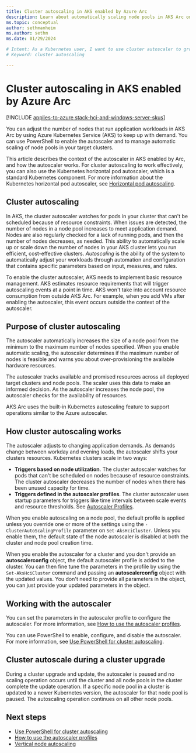 ```yaml
---
title: Cluster autoscaling in AKS enabled by Azure Arc
description: Learn about automatically scaling node pools in AKS Arc on Azure Stack HCI
ms.topic: conceptual
author: sethmanheim
ms.author: sethm 
ms.date: 01/29/2024

# Intent: As a Kubernetes user, I want to use cluster autoscaler to grow my nodes to keep up with application demand.
# Keyword: cluster autoscaling

---
```


# Cluster autoscaling in AKS enabled by Azure Arc

[!INCLUDE [applies-to-azure stack-hci-and-windows-server-skus](includes/aks-hci-applies-to-skus/aks-hybrid-applies-to-azure-stack-hci-windows-server-sku.md)]

You can adjust the number of nodes that run application workloads in AKS Arc by using Azure Kubernetes Service (AKS) to keep up with demand. You can use PowerShell to enable the autoscaler and to manage automatic scaling of node pools in your target clusters.

This article describes the context of the autoscaler in AKS enabled by Arc, and how the autoscaler works. For cluster autoscaling to work effectively, you can also use the Kubernetes horizontal pod autoscaler, which is a standard Kubernetes component. For more information about the Kubernetes horizontal pod autoscaler, see [Horizontal pod autoscaling](https://kubernetes.io/docs/tasks/run-application/horizontal-pod-autoscale/).

## Cluster autoscaling

In AKS, the cluster autoscaler watches for pods in your cluster that can't be scheduled because of resource constraints. When issues are detected, the number of nodes in a node pool increases to meet application demand. Nodes are also regularly checked for a lack of running pods, and then the number of nodes decreases, as needed. This ability to automatically scale up or scale down the number of nodes in your AKS cluster lets you run efficient, cost-effective clusters. *Autoscaling* is the ability of the system to automatically adjust your workloads through automation and configuration that contains specific parameters based on input, measures, and rules.

To enable the cluster autoscaler, AKS needs to implement basic resource management. AKS estimates resource requirements that will trigger autoscaling events at a point in time. AKS won't take into account resource consumption from outside AKS Arc. For example, when you add VMs after enabling the autoscaler, this event occurs outside the context of the autoscaler.

## Purpose of cluster autoscaling

The autoscaler automatically increases the size of a node pool from the minimum to the maximum number of nodes specified. When you enable automatic scaling, the autoscaler determines if the maximum number of nodes is feasible and warns you about over-provisioning the available hardware resources.

The autoscaler tracks available and promised resources across all deployed target clusters and node pools. The scaler uses this data to make an informed decision. As the autoscaler increases the node pool, the autoscaler checks for the availability of resources.

AKS Arc uses the built-in Kubernetes autoscaling feature to support operations similar to the Azure autoscaler.

## How cluster autoscaling works

The autoscaler adjusts to changing application demands. As demands change between workday and evening loads, the autoscaler shifts your clusters resources. Kubernetes clusters scale in two ways:  

- **Triggers based on node utilization**. The cluster autoscaler watches for pods that can't be scheduled on nodes because of resource constraints. The cluster autoscaler decreases the number of nodes when there has been unused capacity for time.
- **Triggers defined in the autoscaler profiles**. The cluster autoscaler uses startup parameters for triggers like time intervals between scale events and resource thresholds. See [Autoscaler Profiles](work-with-autoscaler-profiles.md).

When you enable autoscaling on a node pool, the default profile is applied unless you override one or more of the settings using the `-ClusterAutoScalingProfile` parameter on `Set-AksHciCluster`. Unless you enable them, the default state of the node autoscaler is disabled at both the cluster and node pool creation time.

When you enable the autoscaler for a cluster and you don't provide an **autoscalerconfig** object, the default autoscaler profile is added to the cluster. You can then fine tune the parameters in the profile by using the `Set-AksHciCluster` command and passing an **autoscalerconfig** object with the updated values. You don't need to provide all parameters in the object, you can just provide your updated parameters in the object.

## Working with the autoscaler

You can set the parameters in the autoscaler profile to configure the autoscaler. For more information, see [How to use the autoscaler profiles](work-with-autoscaler-profiles.md).

You can use PowerShell to enable, configure, and disable the autoscaler. For more information, see [Use PowerShell for cluster autoscaling](work-with-horizontal-autoscaler.md).

## Cluster autoscale during a cluster upgrade

During a cluster upgrade and update, the autoscaler is paused and no scaling operation occurs until the cluster and all node pools in the cluster complete the update operation. If a specific node pool in a cluster is updated to a newer Kubernetes version, the autoscaler for that node pool is paused. The autoscaling operation continues on all other node pools.

## Next steps

- [Use PowerShell for cluster autoscaling](work-with-horizontal-autoscaler.md)  
- [How to use the autoscaler profiles](work-with-autoscaler-profiles.md)  
- [Vertical node autoscaling](concepts-vertical-node-pool-scaling.md)
